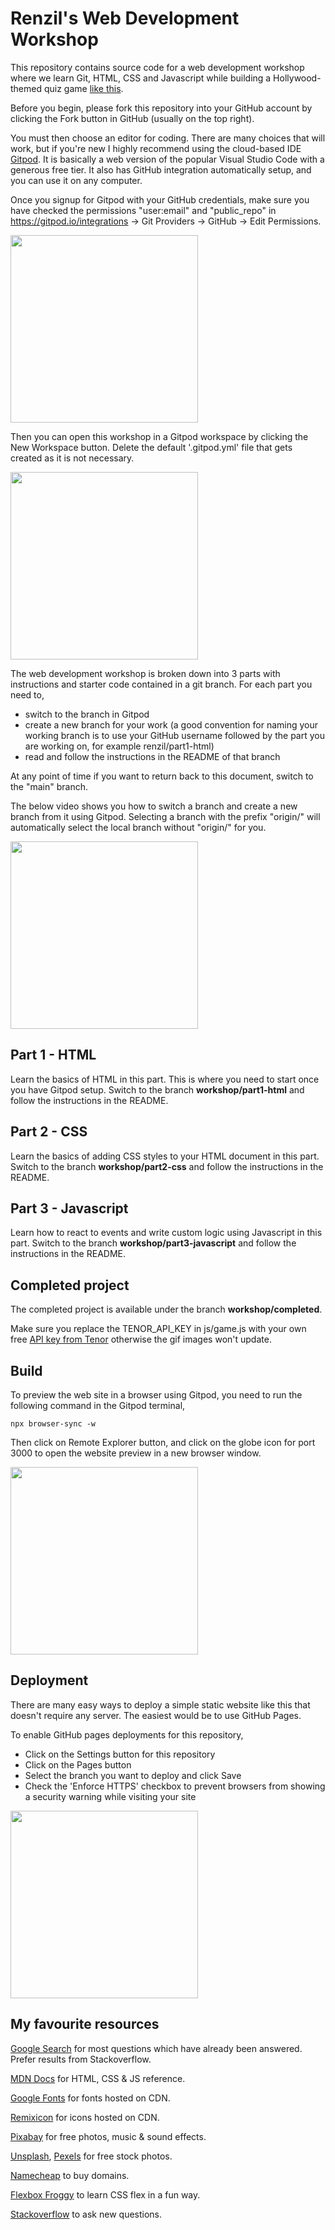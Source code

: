 # Renzil's Web Development Workshop

This repository contains source code for a web development workshop where we learn Git, HTML, CSS and Javascript while building a Hollywood-themed quiz game [like this](https://hollywood-quiz.renzil.com).

Before you begin, please fork this repository into your GitHub account by clicking the Fork button in GitHub (usually on the top right).

You must then choose an editor for coding. There are many choices that will work, but if you're new I highly recommend using the cloud-based IDE [Gitpod](https://gitpod.io). It is basically a web version of the popular Visual Studio Code with a generous free tier. It also has GitHub integration automatically setup, and you can use it on any computer.

Once you signup for Gitpod with your GitHub credentials, make sure you have checked the permissions "user:email" and "public_repo" in https://gitpod.io/integrations -> Git Providers -> GitHub -> Edit Permissions.

<a href="https://www.loom.com/share/1249c77745654b0ba46e83cfb8481eff">
  <img style="width:300px;max-width:300px;" src="https://cdn.loom.com/sessions/thumbnails/1249c77745654b0ba46e83cfb8481eff-with-play.gif">
</a>

Then you can open this workshop in a Gitpod workspace by clicking the New Workspace button. Delete the default '.gitpod.yml' file that gets created as it is not necessary.

<a href="https://www.loom.com/share/42a3c3b2e66146bba8fd3499cc440cf5">
  <img style="width:300px;max-width:300px;" src="https://cdn.loom.com/sessions/thumbnails/42a3c3b2e66146bba8fd3499cc440cf5-with-play.gif">
</a>

The web development workshop is broken down into 3 parts with instructions and starter code contained in a git branch. For each part you need to,
- switch to the branch in Gitpod
- create a new branch for your work (a good convention for naming your working branch is to use your GitHub username followed by the part you are working on, for example renzil/part1-html)
- read and follow the instructions in the README of that branch

At any point of time if you want to return back to this document, switch to the "main" branch.

The below video shows you how to switch a branch and create a new branch from it using Gitpod. Selecting a branch with the prefix "origin/" will automatically select the local branch without "origin/" for you.

<a href="https://www.loom.com/share/19b7d5dbe9ff423ab5d8a3362ddd20af">
  <img style="width:300px;max-width:300px;" src="https://cdn.loom.com/sessions/thumbnails/19b7d5dbe9ff423ab5d8a3362ddd20af-with-play.gif">
</a>

## Part 1 - HTML
Learn the basics of HTML in this part. This is where you need to start once you have Gitpod setup. Switch to the branch **workshop/part1-html** and follow the instructions in the README.

## Part 2 - CSS
Learn the basics of adding CSS styles to your HTML document in this part. Switch to the branch **workshop/part2-css** and follow the instructions in the README.

## Part 3 - Javascript
Learn how to react to events and write custom logic using Javascript in this part. Switch to the branch **workshop/part3-javascript** and follow the instructions in the README.

## Completed project
The completed project is available under the branch **workshop/completed**.

Make sure you replace the TENOR_API_KEY in js/game.js with your own free [API key from Tenor](https://tenor.com/developer/keyregistration) otherwise the gif images won't update.

## Build

To preview the web site in a browser using Gitpod, you need to run the following command in the Gitpod terminal,

```npx browser-sync -w```

Then click on Remote Explorer button, and click on the globe icon for port 3000 to open the website preview in a new browser window.

<a href="https://www.loom.com/share/7fc854ac6ec645d5a740e3a2986d9dd1">
  <img style="width:300px;max-width:300px;" src="https://cdn.loom.com/sessions/thumbnails/7fc854ac6ec645d5a740e3a2986d9dd1-with-play.gif">
</a>

## Deployment

There are many easy ways to deploy a simple static website like this that doesn't require any server. The easiest would be to use GitHub Pages.

To enable GitHub pages deployments for this repository,
- Click on the Settings button for this repository
- Click on the Pages button
- Select the branch you want to deploy and click Save
- Check the 'Enforce HTTPS' checkbox to prevent browsers from showing a security warning while visiting your site
<a href="https://www.loom.com/share/f0bd94777a6c4171860f975054379c4f">
  <img style="width: 300px; max-width:300px;" src="https://cdn.loom.com/sessions/thumbnails/f0bd94777a6c4171860f975054379c4f-with-play.gif">
</a>

## My favourite resources

[Google Search](https://google.com) for most questions which have already been answered. Prefer results from Stackoverflow.

[MDN Docs](https://developer.mozilla.org/en-US/) for HTML, CSS & JS reference.

[Google Fonts](https://fonts.google.com) for fonts hosted on CDN.

[Remixicon](https://remixicon.com/) for icons hosted on CDN.

[Pixabay](https://pixabay.com/) for free photos, music & sound effects.

[Unsplash](https://unsplash.com), [Pexels](https://pexels.com) for free stock photos.

[Namecheap](https://namecheap.com) to buy domains.

[Flexbox Froggy](https://flexboxfroggy.com/) to learn CSS flex in a fun way.

[Stackoverflow](https://stackoverflow.com) to ask new questions.
